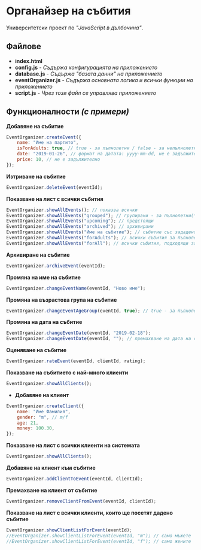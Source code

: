 # Органайзер на събития

Университетски проект по *"JavaScript в дълбочина"*.

## Файлове
- **index.html**
- **config.js** - *Съдържа конфигурацията на приложението*
- **database.js** - *Съдържа "базата данни" на приложението*
- **eventOrganizer.js** - *Съдържа основната логика и всички функции на приложението*
- **script.js** - *Чрез този файл се управлява приложението*

## Функционалности *(с примери)*
**Добавяне на събитие**
```javascript
EventOrganizer.createEvent({
    name: "Име на партито",
    isForAdults: true, // true - за пълнолетни / false - за непълнолетни, не е задължително
    date: "2019-01-26", // формат на датата: yyyy-mm-dd, не е задължително
    price: 10, // не е задължително
});
```

**Изтриване на събитие**
```javascript
EventOrganizer.deleteEvent(eventId);
```

**Показване на лист с всички събития**
```javascript
EventOrganizer.showAllEvents(); // показва всички
EventOrganizer.showAllEvents("grouped"); // групирани - за пълнолетни(*) и за непълнолетни(#)
EventOrganizer.showAllEvents("upcoming"); // предстоящи
EventOrganizer.showAllEvents("archived"); // архивирани
EventOrganizer.showAllEvents("Име на събитие"); // събитие със зададено име
EventOrganizer.showAllEvents("forAdults"); // всички събития за пълнолетни
EventOrganizer.showAllEvents("forAll"); // всички събития, подходящи за НЕпълнолетни
```

**Архивиране на събитие**
```javascript
EventOrganizer.archiveEvent(eventId);
```

**Промяна на име на събитие**
```javascript
EventOrganizer.changeEventName(eventId, "Ново име");
```

**Промяна на възрастова група на събитие**
```javascript
EventOrganizer.changeEventAgeGroup(eventId, true); // true - за пълнолетни / false - за непълнолетни
```

**Промяна на дата на събитие**
```javascript
EventOrganizer.changeEventDate(eventId, "2019-02-18");
EventOrganizer.changeEventDate(eventId, ""); // премахване на дата на събитие (задаване на дата в невалиден формат също премахва датата)
```

**Оценяване на събитие**
```javascript
EventOrganizer.rateEvent(eventId, clientId, rating);
```

**Показване на събитието с най-много клиенти**
```javascript
EventOrganizer.showAllClients();
```

- **Добавяне на клиент**
```javascript
EventOrganizer.createClient({
    name: "Име Фамилия",
    gender: "m", // m/f
    age: 21,
    money: 100.30,
});
```

**Показване на лист с всички клиенти на системата**
```javascript
EventOrganizer.showAllClients();
```

**Добавяне на клиент към събитие**
```javascript
EventOrganizer.addClientToEvent(eventId, clientId);
```

**Премахване на клиент от събитие**
```javascript
EventOrganizer.removeClientFromEvent(eventId, clientId);
```

**Показване на лист с всички клиенти, които ще посетят дадено събитие**
```javascript
EventOrganizer.showClientListForEvent(eventId);
//EventOrganizer.showClientListForEvent(eventId, "m"); // само мъжете
//EventOrganizer.showClientListForEvent(eventId, "f"); // само жените
```